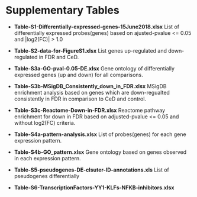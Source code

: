 # Supplementary Tables

- **Table-S1-Differentially-expressed-genes-15June2018.xlsx**
  List of differentially expressed probes(genes) based on ajusted-pvalue <= 0.05 and |log2(FC)| > 1.0
  
  
- **Table-S2-data-for-FigureS1.xlsx**
  List genes up-regulated and down-regulated in FDR and CeD.
  
  
- **Table-S3a-GO-pval-0.05-DE.xlsx**
  Gene ontology of differentially expressed genes (up and down)  for all comparisons.


- **Table-S3b-MSigDB_Consistently_down_in_FDR.xlsx** 
  MSigDB enrichment analysis based on genes which are down-regualted consistently in FDR in comparison to CeD and control.
  
  
- **Table-S3c-Reactome-Down-in-FDR.xlsx**
  Reactome pathway enrichment for down in FDR based on adjusted-pvalue <= 0.05 and without log2(FC) criteria.   


- **Table-S4a-pattern-analysis.xlsx**
  List of probes(genes) for each gene expression pattern.


- **Table-S4b-GO_pattern.xlsx**
  Gene ontology based on genes observed in each expression pattern. 


- **Table-S5-pseudogenes-DE-clsuter-ID-annotations.xls**
  List of pseudogenes differentially


- **Table-S6-TranscriptionFactors-YY1-KLFs-NFKB-inhibitors.xlsx**

